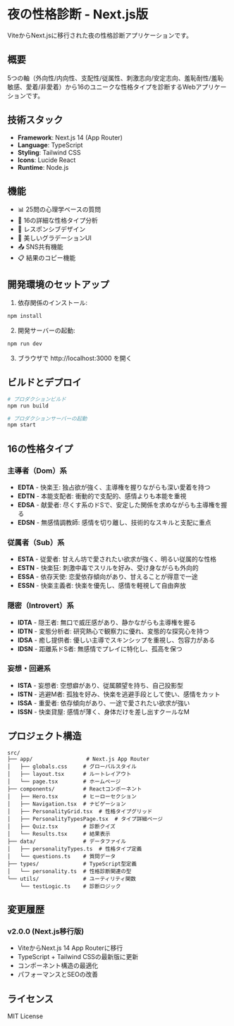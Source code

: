 # 夜の性格診断 - Next.js版

ViteからNext.jsに移行された夜の性格診断アプリケーションです。

## 概要

5つの軸（外向性/内向性、支配性/従属性、刺激志向/安定志向、羞恥耐性/羞恥敏感、愛着/非愛着）から16のユニークな性格タイプを診断するWebアプリケーションです。

## 技術スタック

- **Framework**: Next.js 14 (App Router)
- **Language**: TypeScript
- **Styling**: Tailwind CSS
- **Icons**: Lucide React
- **Runtime**: Node.js

## 機能

- 📊 25問の心理学ベースの質問
- 🎯 16の詳細な性格タイプ分析
- 📱 レスポンシブデザイン
- 🎨 美しいグラデーションUI
- 📤 SNS共有機能
- 📋 結果のコピー機能

## 開発環境のセットアップ

1. 依存関係のインストール:
```bash
npm install
```

2. 開発サーバーの起動:
```bash
npm run dev
```

3. ブラウザで http://localhost:3000 を開く

## ビルドとデプロイ

```bash
# プロダクションビルド
npm run build

# プロダクションサーバーの起動
npm start
```

## 16の性格タイプ

### 主導者（Dom）系
- **EDTA** - 快楽王: 独占欲が強く、主導権を握りながらも深い愛着を持つ
- **EDTN** - 本能支配者: 衝動的で支配的、感情よりも本能を重視
- **EDSA** - 献愛者: 尽くす系のドSで、安定した関係を求めながらも主導権を握る
- **EDSN** - 無感情調教師: 感情を切り離し、技術的なスキルと支配に重点

### 従属者（Sub）系
- **ESTA** - 従愛者: 甘えん坊で愛されたい欲求が強く、明るい従属的な性格
- **ESTN** - 快楽狂: 刺激中毒でスリルを好み、受け身ながらも外向的
- **ESSA** - 依存天使: 恋愛依存傾向があり、甘えることが得意で一途
- **ESSN** - 快楽主義者: 快楽を優先し、感情を軽視して自由奔放

### 隠密（Introvert）系
- **IDTA** - 隠王者: 無口で威圧感があり、静かながらも主導権を握る
- **IDTN** - 変態分析者: 研究熱心で観察力に優れ、変態的な探究心を持つ
- **IDSA** - 癒し提供者: 優しい主導でスキンシップを重視し、包容力がある
- **IDSN** - 距離系ドS者: 無感情でプレイに特化し、孤高を保つ

### 妄想・回避系
- **ISTA** - 妄想者: 空想癖があり、従属願望を持ち、自己投影型
- **ISTN** - 逃避M者: 孤独を好み、快楽を逃避手段として使い、感情をカット
- **ISSA** - 重愛者: 依存傾向があり、一途で愛されたい欲求が強い
- **ISSN** - 快楽貸屋: 感情が薄く、身体だけを差し出すクールなM

## プロジェクト構造

```
src/
├── app/                 # Next.js App Router
│   ├── globals.css     # グローバルスタイル
│   ├── layout.tsx      # ルートレイアウト
│   └── page.tsx        # ホームページ
├── components/         # Reactコンポーネント
│   ├── Hero.tsx        # ヒーローセクション
│   ├── Navigation.tsx  # ナビゲーション
│   ├── PersonalityGrid.tsx  # 性格タイプグリッド
│   ├── PersonalityTypesPage.tsx  # タイプ詳細ページ
│   ├── Quiz.tsx        # 診断クイズ
│   └── Results.tsx     # 結果表示
├── data/               # データファイル
│   ├── personalityTypes.ts  # 性格タイプ定義
│   └── questions.ts    # 質問データ
├── types/              # TypeScript型定義
│   └── personality.ts  # 性格診断関連の型
└── utils/              # ユーティリティ関数
    └── testLogic.ts    # 診断ロジック
```

## 変更履歴

### v2.0.0 (Next.js移行版)
- ViteからNext.js 14 App Routerに移行
- TypeScript + Tailwind CSSの最新版に更新
- コンポーネント構造の最適化
- パフォーマンスとSEOの改善

## ライセンス

MIT License
